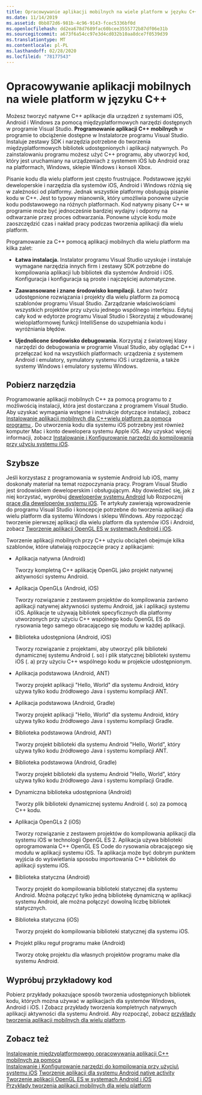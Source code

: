```yaml
---
title: Opracowywanie aplikacji mobilnych na wiele platform w języku C++
ms.date: 11/14/2019
ms.assetid: 0bb872d6-981b-4c96-9143-fcec5336bf0d
ms.openlocfilehash: dd2ea678d7689fac60bcee3555772b87df06e31b
ms.sourcegitcommit: a673f6a54cc97e3d4cd032b10aa8dce7f0539d39
ms.translationtype: MT
ms.contentlocale: pl-PL
ms.lasthandoff: 02/28/2020
ms.locfileid: "78177543"
---
```

# <a name="cross-platform-mobile-development-with-c"></a>Opracowywanie aplikacji mobilnych na wiele platform w języku C++

Możesz tworzyć natywne C++ aplikacje dla urządzeń z systemami iOS, Android i Windows za pomocą międzyplatformowych narzędzi dostępnych w programie Visual Studio. **Programowanie aplikacji C++ mobilnych** w programie to obciążenie dostępne w Instalatorze programu Visual Studio. Instaluje zestawy SDK i narzędzia potrzebne do tworzenia międzyplatformowych bibliotek udostępnionych i aplikacji natywnych. Po zainstalowaniu programu możesz użyć C++ programu, aby utworzyć kod, który jest uruchamiany na urządzeniach z systemem iOS lub Android oraz na platformach, Windows, sklepie Windows i konsoli Xbox.

Pisanie kodu dla wielu platform jest często frustrujące. Podstawowe języki deweloperskie i narzędzia dla systemów iOS, Android i Windows różnią się w zależności od platformy. Jednak wszystkie platformy obsługują pisanie kodu w C++. Jest to typowy mianownik, który umożliwia ponowne użycie kodu podstawowego na różnych platformach. Kod natywny pisany C++ w programie może być jednocześnie bardziej wydajny i odporny na odtwarzanie przez proces odtwarzania. Ponowne użycie kodu może zaoszczędzić czas i nakład pracy podczas tworzenia aplikacji dla wielu platform.

Programowanie za C++ pomocą aplikacji mobilnych dla wielu platform ma kilka zalet:

- **Łatwa instalacja.** Instalator programu Visual Studio uzyskuje i instaluje wymagane narzędzia innych firm i zestawy SDK potrzebne do kompilowania aplikacji lub bibliotek dla systemów Android i iOS. Konfiguracja i konfiguracja są proste i najczęściej automatyczne.

- **Zaawansowane i znane środowisko kompilacji.** Łatwo twórz udostępnione rozwiązania i projekty dla wielu platform za pomocą szablonów programu Visual Studio. Zarządzanie właściwościami wszystkich projektów przy użyciu jednego wspólnego interfejsu. Edytuj cały kod w edytorze programu Visual Studio i Skorzystaj z wbudowanej wieloplatformowej funkcji IntelliSense do uzupełniania kodu i wyróżniania błędów.

- **Ujednolicone środowisko debugowania.** Korzystaj z światowej klasy narzędzi do debugowania w programie Visual Studio, aby oglądać C++ i przełączać kod na wszystkich platformach: urządzenia z systemem Android i emulatory, symulatory systemu iOS i urządzenia, a także systemy Windows i emulatory systemu Windows.

## <a name="get-the-tools"></a>Pobierz narzędzia

Programowanie aplikacji mobilnych C++ za pomocą programu to z możliwością instalacji, która jest dostarczana z programem Visual Studio. Aby uzyskać wymagania wstępne i instrukcje dotyczące instalacji, zobacz [Instalowanie aplikacji mobilnych dla C++wielu platform za pomocą programu ](../cross-platform/install-visual-cpp-for-cross-platform-mobile-development.md). Do utworzenia kodu dla systemu iOS potrzebny jest również komputer Mac i konto dewelopera systemu Apple iOS. Aby uzyskać więcej informacji, zobacz [Instalowanie i Konfigurowanie narzędzi do kompilowania przy użyciu systemu iOS](../cross-platform/install-and-configure-tools-to-build-using-ios.md).

## <a name="come-up-to-speed"></a>Szybsze

Jeśli korzystasz z programowania w systemie Android lub iOS, mamy doskonały materiał na temat rozpoczynania pracy. Program Visual Studio jest środowiskiem deweloperskim i obsługującym. Aby dowiedzieć się, jak z niej korzystać, wypróbuj [deweloperów systemu Android](/previous-versions/windows/apps/dn275875\(v=win.10\)) lub Rozpocznij [pracę dla deweloperów systemu iOS](/previous-versions/windows/apps/jj657966\(v=win.10\)). Te artykuły zawierają wprowadzenie do programu Visual Studio i koncepcje potrzebne do tworzenia aplikacji dla wielu platform dla systemu Windows i sklepu Windows. Aby rozpocząć tworzenie pierwszej aplikacji dla wielu platform dla systemów iOS i Android, zobacz [Tworzenie aplikacji OpenGL ES w systemach Android i iOS](../cross-platform/build-an-opengl-es-application-on-android-and-ios.md).

Tworzenie aplikacji mobilnych przy C++ użyciu obciążeń obejmuje kilka szablonów, które ułatwiają rozpoczęcie pracy z aplikacjami:

- Aplikacja natywna (Android)

  Tworzy kompletną C++ aplikację OpenGL jako projekt natywnej aktywności systemu Android.

- Aplikacja OpenGLs (Android, iOS)

  Tworzy rozwiązanie z zestawem projektów do kompilowania zarówno aplikacji natywnej aktywności systemu Android, jak i aplikacji systemu iOS. Aplikacje te używają bibliotek specyficznych dla platformy utworzonych przy użyciu C++ wspólnego kodu OpenGL ES do rysowania tego samego obracającego się modułu w każdej aplikacji.

- Biblioteka udostępniona (Android, iOS)

  Tworzy rozwiązanie z projektami, aby utworzyć plik biblioteki dynamicznej systemu Android (. so) i plik statycznej biblioteki systemu iOS (. a) przy użyciu C++ wspólnego kodu w projekcie udostępnionym.

- Aplikacja podstawowa (Android, ANT)

  Tworzy projekt aplikacji "Hello, World" dla systemu Android, który używa tylko kodu źródłowego Java i systemu kompilacji ANT.

- Aplikacja podstawowa (Android, Gradle)

  Tworzy projekt aplikacji "Hello, World" dla systemu Android, który używa tylko kodu źródłowego Java i systemu kompilacji Gradle.

- Biblioteka podstawowa (Android, ANT)

  Tworzy projekt biblioteki dla systemu Android "Hello, World", który używa tylko kodu źródłowego Java i systemu kompilacji ANT.

- Biblioteka podstawowa (Android, Gradle)

  Tworzy projekt biblioteki dla systemu Android "Hello, World", który używa tylko kodu źródłowego Java i systemu kompilacji Gradle.

- Dynamiczna biblioteka udostępniona (Android)

  Tworzy plik biblioteki dynamicznej systemu Android (. so) za pomocą C++ kodu.

- Aplikacja OpenGLs 2 (iOS)

  Tworzy rozwiązanie z zestawem projektów do kompilowania aplikacji dla systemu iOS w technologii OpenGL ES 2. Aplikacja używa biblioteki oprogramowania C++ OpenGL ES Code do rysowania obracającego się modułu w aplikacji systemu iOS. Ta aplikacja może być dobrym punktem wyjścia do wyświetlania sposobu importowania C++ bibliotek do aplikacji systemu iOS.

- Biblioteka statyczna (Android)

  Tworzy projekt do kompilowania biblioteki statycznej dla systemu Android. Można połączyć tylko jedną bibliotekę dynamiczną w aplikacji systemu Android, ale można połączyć dowolną liczbę bibliotek statycznych.

- Biblioteka statyczna (iOS)

  Tworzy projekt do kompilowania biblioteki statycznej dla systemu iOS.

- Projekt pliku reguł programu make (Android)

  Tworzy otokę projektu dla własnych projektów programu make dla systemu Android.

## <a name="try-out-sample-code"></a>Wypróbuj przykładowy kod

Pobierz przykłady pokazujące sposób tworzenia udostępnionych bibliotek kodu, których można używać w aplikacjach dla systemów Windows, Android i iOS. I Zobacz przykłady tworzenia kompletnych natywnych aplikacji aktywności dla systemu Android. Aby rozpocząć, zobacz [przykłady tworzenia aplikacji mobilnych dla wielu platform](../cross-platform/cross-platform-mobile-development-examples.md).

## <a name="see-also"></a>Zobacz też

[Instalowanie międzyplatformowego opracowywania aplikacji C++ mobilnych za pomocą](../cross-platform/install-visual-cpp-for-cross-platform-mobile-development.md)\
[Instalowanie i Konfigurowanie narzędzi do kompilowania przy użyciu\ systemu iOS](../cross-platform/install-and-configure-tools-to-build-using-ios.md)
[Tworzenie aplikacji dla systemu Android native activity](../cross-platform/create-an-android-native-activity-app.md)\
[Tworzenie aplikacji OpenGL ES w systemach Android i iOS](../cross-platform/build-an-opengl-es-application-on-android-and-ios.md)\
[Przykłady tworzenia aplikacji mobilnych dla wielu platform](../cross-platform/cross-platform-mobile-development-examples.md)
